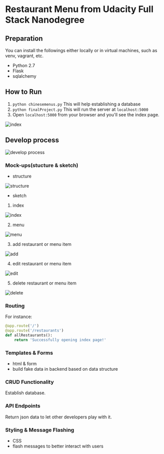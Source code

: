 # Restaurant Menu from Udacity Full Stack Nanodegree

## Preparation

You can install the followings either locally or in virtual machines, such as
venv, vagrant, etc.

 * Python 2.7
 * Flask
 * sqlalchemy

## How to Run

 1. `python chinesemenus.py` This will help establishing a database
 2. `python finalProject.py` This will run the server at `localhost:5000`
 3. Open `localhost:5000` from your browser and you'll see the index page.

 ![index](https://i.loli.net/2017/09/08/59b2151e3169c.png)

## Develop process

![develop process](https://i.loli.net/2017/09/08/59b29cf4b390a.png)

### Mock-ups(stucture & sketch)

 * structure

 ![structure](https://i.loli.net/2017/09/08/59b29d45169f4.png)

 * sketch

 1. index

  ![index](https://i.loli.net/2017/09/08/59b29dde1a69d.png)

 2. menu

  ![menu](https://i.loli.net/2017/09/08/59b29df2e1b69.png)

 3. add restaurant or menu item

  ![add](https://i.loli.net/2017/09/08/59b29e04b5d4d.png)

 4. edit restaurant or menu item

  ![edit](https://i.loli.net/2017/09/08/59b29e169ac3c.png)

 5. delete restaurant or menu item

  ![delete](https://i.loli.net/2017/09/08/59b29e271a487.png)

### Routing

For instance:

```python
@app.route('/')
@app.route('/restaurants')
def allRestaurants():
    return 'Successfully opening index page!'
```

### Templates & Forms

 * html & form
 * build fake data in backend based on data structure

### CRUD Functionality

Establish database.

### API Endpoints

Return json data to let other developers play with it.

### Styling & Message Flashing

 * CSS
 * flash messages to better interact with users
